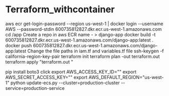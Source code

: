 # Terraform_withcontainer

aws ecr get-login-password --region us-west-1 | docker login --username AWS --password-stdin 600735812827.dkr.ecr.us-west-1.amazonaws.com
cd /app
Create a repo in aws ECR name - > django-app
docker build -t 600735812827.dkr.ecr.us-west-1.amazonaws.com/django-app:latest . 
docker push 600735812827.dkr.ecr.us-west-1.amazonaws.com/django-app:latest
Change the file paths in iam.tf and variables.tf file
ssh-keygen -f california-region-key-pair
terraform init 
terraform plan -out terraform.out
terraform apply "terraform.out "

pip install boto3 click
export AWS_ACCESS_KEY_ID="" 
export AWS_SECRET_ACCESS_KEY="" 
export AWS_DEFAULT_REGION="us-west-1" 
python update-ecs.py --cluster=production-cluster --service=production-service

